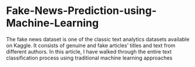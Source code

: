 # Fake-News-Prediction-using-Machine-Learning
The fake news dataset is one of the classic text analytics datasets available on Kaggle. It consists of genuine and fake articles’ titles and text from different authors. In this article, I have walked through the entire text classification process using traditional machine learning approaches
